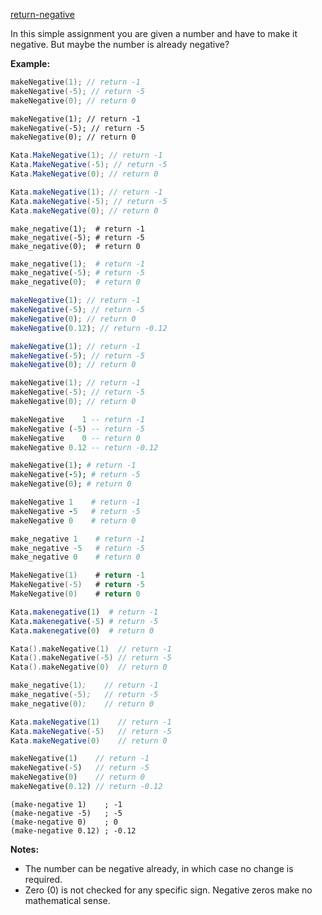 [return-negative](https://www.codewars.com/kata/55685cd7ad70877c23000102)

In this simple assignment you are given a number and have to make it negative. But maybe the number is already negative?

**Example:**

``` c
makeNegative(1); // return -1
makeNegative(-5); // return -5
makeNegative(0); // return 0
```
``` cfml
makeNegative(1); // return -1
makeNegative(-5); // return -5
makeNegative(0); // return 0
```
``` csharp
Kata.MakeNegative(1); // return -1
Kata.MakeNegative(-5); // return -5
Kata.MakeNegative(0); // return 0
```
``` java
Kata.makeNegative(1); // return -1
Kata.makeNegative(-5); // return -5
Kata.makeNegative(0); // return 0
```
``` crystal
make_negative(1);  # return -1
make_negative(-5); # return -5
make_negative(0);  # return 0
```
``` python
make_negative(1);  # return -1
make_negative(-5); # return -5
make_negative(0);  # return 0
```
``` javascript
makeNegative(1); // return -1
makeNegative(-5); // return -5
makeNegative(0); // return 0
makeNegative(0.12); // return -0.12
```
``` typescript
makeNegative(1); // return -1
makeNegative(-5); // return -5
makeNegative(0); // return 0
```
``` cpp
makeNegative(1); // return -1
makeNegative(-5); // return -5
makeNegative(0); // return 0
```
``` haskell
makeNegative    1 -- return -1
makeNegative (-5) -- return -5
makeNegative    0 -- return 0
makeNegative 0.12 -- return -0.12
```
``` ruby
makeNegative(1); # return -1
makeNegative(-5); # return -5
makeNegative(0); # return 0
```
``` coffeescript
makeNegative 1    # return -1
makeNegative -5   # return -5
makeNegative 0    # return 0
```
``` elixir
make_negative 1    # return -1
make_negative -5   # return -5
make_negative 0    # return 0
```
``` go
MakeNegative(1)    # return -1
MakeNegative(-5)   # return -5
MakeNegative(0)    # return 0
```
``` julia
Kata.makenegative(1)  # return -1
Kata.makenegative(-5) # return -5
Kata.makenegative(0)  # return 0
```
``` kotlin
Kata().makeNegative(1)  // return -1
Kata().makeNegative(-5) // return -5
Kata().makeNegative(0)  // return 0
```
``` asm
make_negative(1);    // return -1
make_negative(-5);   // return -5
make_negative(0);    // return 0
```
``` groovy
Kata.makeNegative(1)    // return -1
Kata.makeNegative(-5)   // return -5
Kata.makeNegative(0)    // return 0
```
``` php
makeNegative(1)    // return -1
makeNegative(-5)   // return -5
makeNegative(0)    // return 0
makeNegative(0.12) // return -0.12
```
```racket
(make-negative 1)    ; -1
(make-negative -5)   ; -5
(make-negative 0)    ; 0
(make-negative 0.12) ; -0.12
``` 

**Notes:**

- The number can be negative already, in which case no change is required.
- Zero (0) is not checked for any specific sign. Negative zeros make no mathematical sense.

